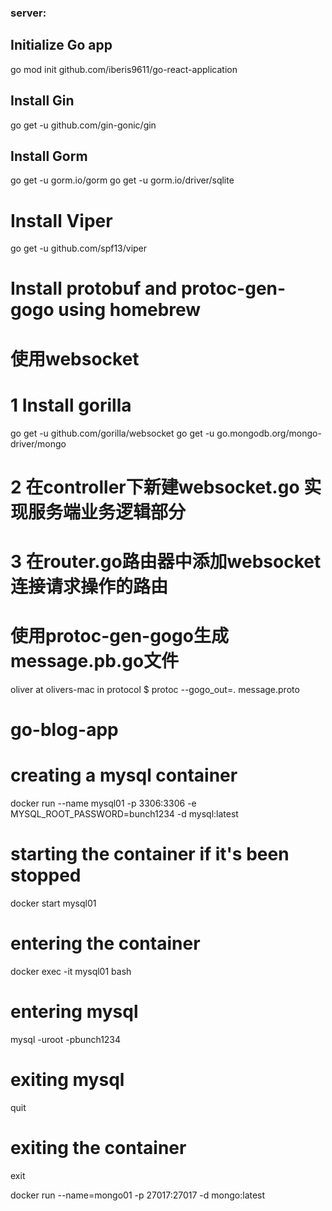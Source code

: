 ### server:
## Initialize Go app
go mod init github.com/iberis9611/go-react-application

## Install Gin
go get -u github.com/gin-gonic/gin

## Install Gorm
go get -u gorm.io/gorm
go get -u gorm.io/driver/sqlite

# Install Viper
go get -u github.com/spf13/viper

# Install protobuf and protoc-gen-gogo using homebrew

# 使用websocket
# 1 Install gorilla
go get -u github.com/gorilla/websocket
go get -u go.mongodb.org/mongo-driver/mongo
# 2 在controller下新建websocket.go 实现服务端业务逻辑部分

# 3 在router.go路由器中添加websocket连接请求操作的路由

# 使用protoc-gen-gogo生成message.pb.go文件
oliver at olivers-mac in protocol
$ protoc --gogo_out=. message.proto

# go-blog-app
# creating a mysql container
docker run --name mysql01 -p 3306:3306 -e MYSQL_ROOT_PASSWORD=bunch1234 -d mysql:latest
# starting the container if it's been stopped
docker start mysql01
# entering the container
docker exec -it mysql01 bash
# entering mysql
mysql -uroot -pbunch1234
# exiting mysql
quit
# exiting the container
exit

docker run --name=mongo01 -p 27017:27017 -d mongo:latest